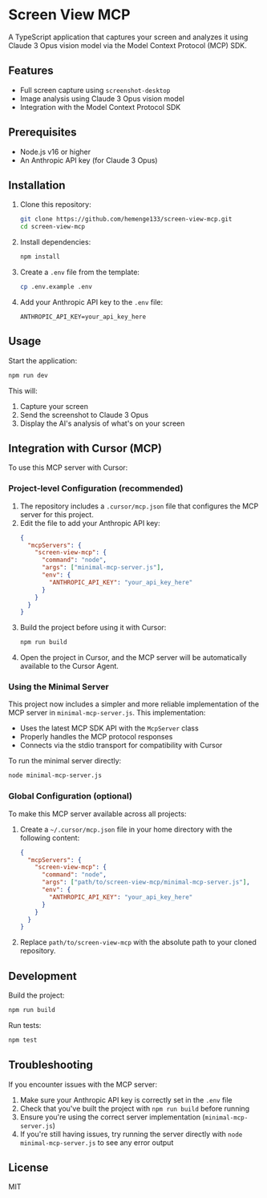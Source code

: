 # Screen View MCP

A TypeScript application that captures your screen and analyzes it using Claude 3 Opus vision model via the Model Context Protocol (MCP) SDK.

## Features

- Full screen capture using `screenshot-desktop`
- Image analysis using Claude 3 Opus vision model
- Integration with the Model Context Protocol SDK

## Prerequisites

- Node.js v16 or higher
- An Anthropic API key (for Claude 3 Opus)

## Installation

1. Clone this repository:
   ```bash
   git clone https://github.com/hemenge133/screen-view-mcp.git
   cd screen-view-mcp
   ```

2. Install dependencies:
   ```bash
   npm install
   ```

3. Create a `.env` file from the template:
   ```bash
   cp .env.example .env
   ```

4. Add your Anthropic API key to the `.env` file:
   ```
   ANTHROPIC_API_KEY=your_api_key_here
   ```

## Usage

Start the application:

```bash
npm run dev
```

This will:
1. Capture your screen
2. Send the screenshot to Claude 3 Opus
3. Display the AI's analysis of what's on your screen

## Integration with Cursor (MCP)

To use this MCP server with Cursor:

### Project-level Configuration (recommended)

1. The repository includes a `.cursor/mcp.json` file that configures the MCP server for this project.
2. Edit the file to add your Anthropic API key:
   ```json
   {
     "mcpServers": {
       "screen-view-mcp": {
         "command": "node",
         "args": ["minimal-mcp-server.js"],
         "env": {
           "ANTHROPIC_API_KEY": "your_api_key_here"
         }
       }
     }
   }
   ```
3. Build the project before using it with Cursor:
   ```bash
   npm run build
   ```
4. Open the project in Cursor, and the MCP server will be automatically available to the Cursor Agent.

### Using the Minimal Server

This project now includes a simpler and more reliable implementation of the MCP server in `minimal-mcp-server.js`. This implementation:

- Uses the latest MCP SDK API with the `McpServer` class
- Properly handles the MCP protocol responses
- Connects via the stdio transport for compatibility with Cursor

To run the minimal server directly:

```bash
node minimal-mcp-server.js
```

### Global Configuration (optional)

To make this MCP server available across all projects:

1. Create a `~/.cursor/mcp.json` file in your home directory with the following content:
   ```json
   {
     "mcpServers": {
       "screen-view-mcp": {
         "command": "node",
         "args": ["path/to/screen-view-mcp/minimal-mcp-server.js"],
         "env": {
           "ANTHROPIC_API_KEY": "your_api_key_here"
         }
       }
     }
   }
   ```
2. Replace `path/to/screen-view-mcp` with the absolute path to your cloned repository.

## Development

Build the project:
```bash
npm run build
```

Run tests:
```bash
npm test
```

## Troubleshooting

If you encounter issues with the MCP server:

1. Make sure your Anthropic API key is correctly set in the `.env` file
2. Check that you've built the project with `npm run build` before running
3. Ensure you're using the correct server implementation (`minimal-mcp-server.js`)
4. If you're still having issues, try running the server directly with `node minimal-mcp-server.js` to see any error output

## License

MIT